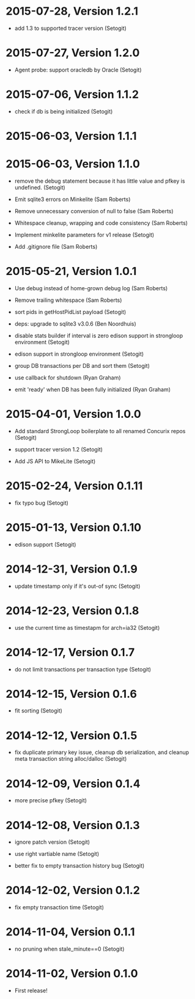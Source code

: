 2015-07-28, Version 1.2.1
=========================

 * add 1.3 to supported tracer version (Setogit)


2015-07-27, Version 1.2.0
=========================

 * Agent probe: support oracledb by Oracle (Setogit)


2015-07-06, Version 1.1.2
=========================

 * check if db is being initialized (Setogit)


2015-06-03, Version 1.1.1
=========================



2015-06-03, Version 1.1.0
=========================

 * remove the debug statement because it has little value and pfkey is undefined. (Setogit)

 * Emit sqlite3 errors on Minkelite (Sam Roberts)

 * Remove unnecessary conversion of null to false (Sam Roberts)

 * Whitespace cleanup, wrapping and code consistency (Sam Roberts)

 * Implement minkelite parameters for v1 release (Setogit)

 * Add .gitignore file (Sam Roberts)


2015-05-21, Version 1.0.1
=========================

 * Use debug instead of home-grown debug log (Sam Roberts)

 * Remove trailing whitespace (Sam Roberts)

 * sort pids in getHostPidList payload (Setogit)

 * deps: upgrade to sqlite3 v3.0.6 (Ben Noordhuis)

 * disable stats builder if interval is zero edison support in strongloop environment (Setogit)

 * edison support in strongloop environment (Setogit)

 * group DB transactions per DB and sort them (Setogit)

 * use callback for shutdown (Ryan Graham)

 * emit 'ready' when DB has been fully initialized (Ryan Graham)


2015-04-01, Version 1.0.0
=========================

 * Add standard StrongLoop boilerplate to all renamed Concurix repos (Setogit)

 * support tracer version 1.2 (Setogit)

 * Add JS API to MikeLite (Setogit)


2015-02-24, Version 0.1.11
==========================

 * fix typo bug (Setogit)


2015-01-13, Version 0.1.10
==========================

 * edison support (Setogit)


2014-12-31, Version 0.1.9
=========================

 * update timestamp only if it's  out-of sync (Setogit)


2014-12-23, Version 0.1.8
=========================

 * use the current time as timestapm for arch=ia32 (Setogit)


2014-12-17, Version 0.1.7
=========================

 * do not limit transactions per transaction type (Setogit)


2014-12-15, Version 0.1.6
=========================

 * fit sorting (Setogit)


2014-12-12, Version 0.1.5
=========================

 * fix duplicate primary key issue, cleanup db serialization, and cleanup meta transaction string alloc/dalloc (Setogit)


2014-12-09, Version 0.1.4
=========================

 * more precise pfkey (Setogit)


2014-12-08, Version 0.1.3
=========================

 * ignore patch version (Setogit)

 * use right vartiable name (Setogit)

 * better fix to empty transaction history bug (Setogit)


2014-12-02, Version 0.1.2
=========================

 * fix empty transaction time (Setogit)


2014-11-04, Version 0.1.1
=========================

 * no pruning when stale_minute==0 (Setogit)


2014-11-02, Version 0.1.0
=========================

 * First release!
